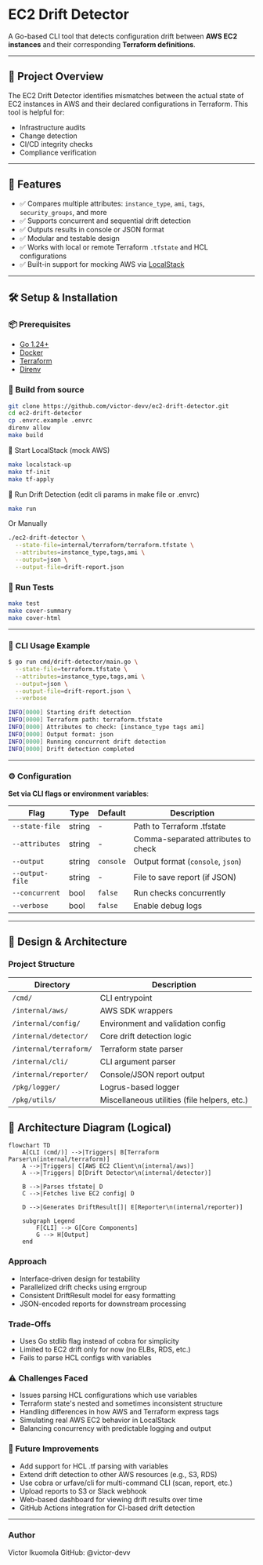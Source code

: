 # EC2 Drift Detector

A Go-based CLI tool that detects configuration drift between **AWS EC2 instances** and their corresponding **Terraform definitions**.

---

## 🧠 Project Overview

The EC2 Drift Detector identifies mismatches between the actual state of EC2 instances in AWS and their declared configurations in Terraform. This tool is helpful for:

- Infrastructure audits
- Change detection
- CI/CD integrity checks
- Compliance verification

---

## 🚀 Features

- ✅ Compares multiple attributes: `instance_type`, `ami`, `tags`, `security_groups`, and more
- ✅ Supports concurrent and sequential drift detection
- ✅ Outputs results in console or JSON format
- ✅ Modular and testable design
- ✅ Works with local or remote Terraform `.tfstate` and HCL configurations
- ✅ Built-in support for mocking AWS via [LocalStack](https://github.com/localstack/localstack)

---

## 🛠️ Setup & Installation

### 📦 Prerequisites

- [Go 1.24+](https://golang.org/dl/)
- [Docker](https://www.docker.com/)
- [Terraform](https://developer.hashicorp.com/terraform/downloads)
- [Direnv](https://direnv.net/)

### 🔧 Build from source

```bash
git clone https://github.com/victor-devv/ec2-drift-detector.git
cd ec2-drift-detector
cp .envrc.example .envrc
direnv allow
make build
```

🐳 Start LocalStack (mock AWS)

```bash
make localstack-up
make tf-init
make tf-apply
```

🧪 Run Drift Detection (edit cli params in make file or .envrc)

```bash
make run
```

Or Manually

```bash
./ec2-drift-detector \
  --state-file=internal/terraform/terraform.tfstate \
  --attributes=instance_type,tags,ami \
  --output=json \
  --output-file=drift-report.json
```

### 🧪 Run Tests

```bash
make test
make cover-summary
make cover-html
```

---

### 🧭 CLI Usage Example

```bash
$ go run cmd/drift-detector/main.go \
  --state-file=terraform.tfstate \
  --attributes=instance_type,tags,ami \
  --output=json \
  --output-file=drift-report.json \
  --verbose

INFO[0000] Starting drift detection
INFO[0000] Terraform path: terraform.tfstate
INFO[0000] Attributes to check: [instance_type tags ami]
INFO[0000] Output format: json
INFO[0000] Running concurrent drift detection
INFO[0000] Drift detection completed
```

---

### ⚙️ Configuration

**Set via CLI flags or environment variables**:

| Flag           | Type      | Default    | Description                                      |
|----------------|-----------|------------|--------------------------------------------------|
| `--state-file` | string    | -          | Path to Terraform .tfstate                       |
| `--attributes` | string    | -          | Comma-separated attributes to check              |
| `--output`     | string    | `console`  | Output format (`console`, `json`)                |
| `--output-file`| string    | -          | File to save report (if JSON)                    |
| `--concurrent` | bool      | `false`    | Run checks concurrently                          |
| `--verbose`    | bool      | `false`    | Enable debug logs                                |

---

## 🧱 Design & Architecture

### Project Structure

| Directory          | Description                          |
|--------------------|--------------------------------------|
| `/cmd/`            | CLI entrypoint                       |
| `/internal/aws/`   | AWS SDK wrappers                     |
| `/internal/config/`| Environment and validation config    |
| `/internal/detector/` | Core drift detection logic        |
| `/internal/terraform/` | Terraform state parser           |
| `/internal/cli/`   | CLI argument parser                  |
| `/internal/reporter/` | Console/JSON report output       |
| `/pkg/logger/`     | Logrus-based logger                  |
| `/pkg/utils/`      | Miscellaneous utilities (file helpers, etc.) |

## 🧱 Architecture Diagram (Logical)
```mermaid
flowchart TD
    A[CLI (cmd/)] -->|Triggers| B[Terraform Parser\n(internal/terraform)]
    A -->|Triggers| C[AWS EC2 Client\n(internal/aws)]
    A -->|Triggers| D[Drift Detector\n(internal/detector)]
    
    B -->|Parses tfstate| D
    C -->|Fetches live EC2 config| D
    
    D -->|Generates DriftResult[]| E[Reporter\n(internal/reporter)]
    
    subgraph Legend
        F[CLI] --> G[Core Components]
        G --> H[Output]
    end
```

### Approach
 - Interface-driven design for testability
 - Parallelized drift checks using errgroup
 - Consistent DriftResult model for easy formatting
 - JSON-encoded reports for downstream processing

### Trade-Offs
 - Uses Go stdlib flag instead of cobra for simplicity
 - Limited to EC2 drift only for now (no ELBs, RDS, etc.)
 - Fails to parse HCL configs with variables

### ⚠️ Challenges Faced
 - Issues parsing HCL configurations which use variables
 - Terraform state's nested and sometimes inconsistent structure
 - Handling differences in how AWS and Terraform express tags
 - Simulating real AWS EC2 behavior in LocalStack
 - Balancing concurrency with predictable logging and output

### 🚀 Future Improvements
 - Add support for HCL .tf parsing with variables
 - Extend drift detection to other AWS resources (e.g., S3, RDS)
 - Use cobra or urfave/cli for multi-command CLI (scan, report, etc.)
 - Upload reports to S3 or Slack webhook
 - Web-based dashboard for viewing drift results over time
 - GitHub Actions integration for CI-based drift detection

---

### Author

Victor Ikuomola
GitHub: @victor-devv
